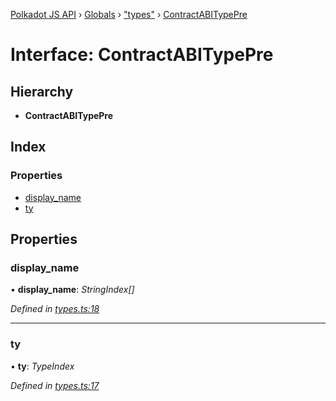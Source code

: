 [Polkadot JS API](../README.md) › [Globals](../globals.md) › ["types"](../modules/_types_.md) › [ContractABITypePre](_types_.contractabitypepre.md)

# Interface: ContractABITypePre

## Hierarchy

* **ContractABITypePre**

## Index

### Properties

* [display_name](_types_.contractabitypepre.md#display_name)
* [ty](_types_.contractabitypepre.md#ty)

## Properties

###  display_name

• **display_name**: *StringIndex[]*

*Defined in [types.ts:18](https://github.com/polkadot-js/api/blob/fae67e72ee/packages/api-contract/src/types.ts#L18)*

___

###  ty

• **ty**: *TypeIndex*

*Defined in [types.ts:17](https://github.com/polkadot-js/api/blob/fae67e72ee/packages/api-contract/src/types.ts#L17)*

